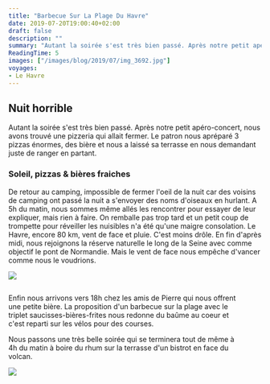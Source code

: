 ```yaml
---
title: "Barbecue Sur La Plage Du Havre"
date: 2019-07-20T19:00:40+02:00
draft: false
description: ""
summary: "Autant la soirée s'est très bien passé. Après notre petit apéro-concert, nous avons trouvé une pizzeria qui allait fermer. Le patron nous apréparé 3 pizzas énormes, des bière et nous a laissé sa terrasse en nous demandant juste de ranger en partant."
ReadingTime: 5
images: ["/images/blog/2019/07/img_3692.jpg"]
voyages:
- Le Havre
---
```

## Nuit horrible
Autant la soirée s'est très bien passé. Après notre petit apéro-concert, nous avons trouvé une pizzeria qui allait fermer. Le patron nous apréparé 3 pizzas énormes, des bière et nous a laissé sa terrasse en nous demandant juste de ranger en partant.

### Soleil, pizzas & bières fraiches

De retour au camping, impossible de fermer l'oeil de la nuit car des voisins de camping ont passé la nuit a s'envoyer des noms d'oiseaux en hurlant. A 5h du matin, nous sommes même allés les rencontrer pour essayer de leur expliquer, mais rien à faire. On remballe pas trop tard et un petit coup de trompette pour réveiller les nuisibles n'a été qu'une maigre consolation.
Le Havre, encore 80 km, vent de face et pluie. C'est moins drôle. En fin d'après midi, nous rejoignons la réserve naturelle le long de la Seine avec comme objectif le pont de Normandie. Mais le vent de face nous empêche d'vancer comme nous le voudrions.

![](/images/blog/2019/07/img_3690.jpg)
<div class="columns">
  <div class="column">
<p>Enfin nous arrivons vers 18h chez les amis de Pierre qui nous offrent une petite bière. La proposition d'un barbecue sur la plage avec le triplet saucisses-bières-frites nous redonne du baûme au coeur et c'est reparti sur les vélos pour des courses.</p>
<p>Nous passons une très belle soirée qui se terminera tout de même à 4h du matin à boire du rhum sur la terrasse d'un bistrot en face du volcan.</p>
  </div>
  <div class="column">
    <figure class="image">
  <img class="is-square" src="/images/blog/2019/07/img_3694.jpg" />
  </figure>
  </div>
</div>
<img src="/images/blog/2019/07/img_3692.jpg" />